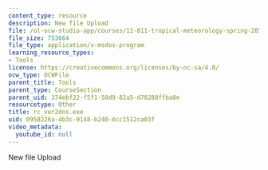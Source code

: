 ```yaml
---
content_type: resource
description: New file Upload
file: /ol-ocw-studio-app/courses/12-811-tropical-meteorology-spring-2011/0958226a4b3c9148b2406cc1512ca03f_rc_ver2dos.exe
file_size: 753664
file_type: application/x-msdos-program
learning_resource_types:
- Tools
license: https://creativecommons.org/licenses/by-nc-sa/4.0/
ocw_type: OCWFile
parent_title: Tools
parent_type: CourseSection
parent_uid: 374ebf22-f5f1-50d9-82a5-d78288ffba8e
resourcetype: Other
title: rc_ver2dos.exe
uid: 0958226a-4b3c-9148-b240-6cc1512ca03f
video_metadata:
  youtube_id: null
---
```

New file Upload